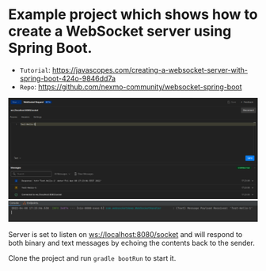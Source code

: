Example project which shows how to create a WebSocket server using Spring Boot.
==============================================================================

* `Tutorial`: https://javascopes.com/creating-a-websocket-server-with-spring-boot-424o-9846dd7a
* `Repo`: https://github.com/nexmo-community/websocket-spring-boot

![Screenshot-1](screenshot_01.png)
![Screenshot-2](screenshot_02.png)

Server is set to listen on [ws://localhost:8080/socket](ws://localhost:8080/socket) and will respond to both binary and text messages by echoing the contents back to the sender.

Clone the project and run `gradle bootRun` to start it.
